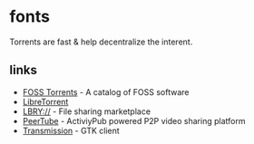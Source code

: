 # fonts

Torrents are fast & help decentralize the interent.

## links

- [FOSS Torrents](https://fosstorrents.com/) - A catalog of FOSS software
- [LibreTorrent](https://f-droid.org/packages/org.proninyaroslav.libretorrent/)
- [LBRY://](https://lbry.com) - File sharing marketplace
- [PeerTube](https://joinpeertube.org/) - ActiviyPub powered P2P video sharing platform 
- [Transmission](https://transmissionbt.com) - GTK client
 